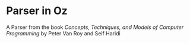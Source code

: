 # Parser in Oz
A Parser from the book *Concepts, Techniques, and Models of Computer Programming* by Peter Van Roy and Seif Haridi
